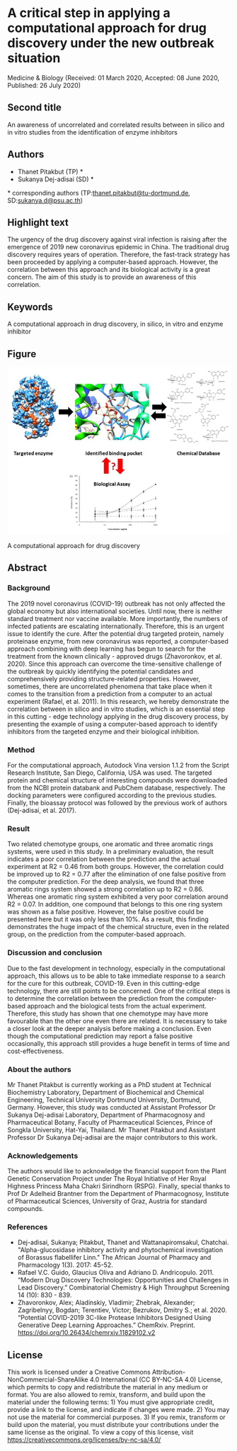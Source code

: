 # A critical step in applying a computational approach for drug discovery under the new outbreak situation

Medicine & Biology (Received: 01 March 2020, Accepted: 08 June 2020, Published: 26 July 2020)

## Second title

An awareness of uncorrelated and correlated results between in silico and in vitro studies from the identification of enzyme inhibitors

## Authors

- Thanet Pitakbut (TP) \*
- Sukanya Dej-adisai (SD) \*

\* corresponding authors (TP:thanet.pitakbut@tu-dortmund.de, SD:sukanya.d@psu.ac.th)

## Highlight text

The urgency of the drug discovery against viral infection is raising after the emergence of 2019 new coronavirus epidemic in China. The traditional drug discovery requires years of operation. Therefore, the fast-track strategy has been proceeded by applying a computer-based approach. However, the correlation between this approach and its biological activity is a great concern. The aim of this study is to provide an awareness of this correlation.

## Keywords

A computational approach in drug discovery, in silico, in vitro and enzyme inhibitor

## Figure

![Figure 22](../figures/22_figure.jpg)

A computational approach for drug discovery

## Abstract

### Background

The 2019 novel coronavirus (COVID-19) outbreak has not only affected the global economy but also international societies. Until now, there is neither standard treatment nor vaccine available. More importantly, the numbers of infected patients are escalating internationally. Therefore, this is an urgent issue to identify the cure. After the potential drug targeted protein, namely proteinase enzyme, from new coronavirus was reported, a computer-based approach combining with deep learning has begun to search for the treatment from the known clinically - approved drugs (Zhavoronkov, et al. 2020). Since this approach can overcome the time-sensitive challenge of the outbreak by quickly identifying the potential candidates and comprehensively providing structure-related properties. However, sometimes, there are uncorrelated phenomena that take place when it comes to the transition from a prediction from a computer to an actual experiment (Rafael, et al. 2011).  In this research, we hereby demonstrate the correlation between in silico and in vitro studies, which is an essential step in this cutting - edge technology applying in the drug discovery process, by presenting the example of using a computer-based approach to identify inhibitors from the targeted enzyme and their biological inhibition.

### Method

For the computational approach, Autodock Vina version 1.1.2 from the Script Research Institute, San Diego, California, USA was used. The targeted protein and chemical structure of interesting compounds were downloaded from the NCBI protein databank and PubChem database, respectively. The docking parameters were configured according to the previous studies. Finally, the bioassay protocol was followed by the previous work of authors (Dej-adisai, et al. 2017).

### Result

Two related chemotype groups, one aromatic and three aromatic rings systems, were used in this study. In a preliminary evaluation, the result indicates a poor correlation between the prediction and the actual experiment at R2 = 0.46 from both groups. However, the correlation could be improved up to R2 = 0.77 after the elimination of one false positive from the computer prediction. For the deep analysis, we found that three aromatic rings system showed a strong correlation up to R2 = 0.86. Whereas one aromatic ring system exhibited a very poor correlation around R2 = 0.07. In addition, one compound that belongs to this one ring system was shown as a false positive. However, the false positive could be presented here but it was only less than 10%. As a result, this finding demonstrates the huge impact of the chemical structure, even in the related group, on the prediction from the computer-based approach.

### Discussion and conclusion

Due to the fast development in technology, especially in the computational approach, this allows us to be able to take immediate response to a search for the cure for this outbreak, COVID-19. Even in this cutting-edge technology, there are still points to be concerned. One of the critical steps is to determine the correlation between the prediction from the computer-based approach and the biological tests from the actual experiment. Therefore, this study has shown that one chemotype may have more favourable than the other one even there are related. It is necessary to take a closer look at the deeper analysis before making a conclusion. Even though the computational prediction may report a false positive occasionally, this approach still provides a huge benefit in terms of time and cost-effectiveness.

### About the authors

Mr Thanet Pitakbut is currently working as a PhD student at Technical Biochemistry Laboratory, Department of Biochemical and Chemical Engineering, Technical University Dortmund University, Dortmund, Germany. However, this study was conducted at Assistant Professor Dr Sukanya Dej-adisai Laboratory, Department of Pharmacognosy and Pharmaceutical Botany, Faculty of Pharmaceutical Sciences, Prince of Songkla University, Hat-Yai, Thailand. Mr Thanet Pitakbut and Assistant Professor Dr Sukanya Dej-adisai are the major contributors to this work.

### Acknowledgements

The authors would like to acknowledge the financial support from the Plant Genetic Conservation Project under The Royal Initiative of Her Royal Highness Princess Maha Chakri Sirindhorn (RSPG). Finally, special thanks to Prof Dr Adelheid Brantner from the Department of Pharmacognosy, Institute of Pharmaceutical Sciences, University of Graz, Austria for standard compounds. 

### References

- Dej-adisai, Sukanya; Pitakbut, Thanet and Wattanapiromsakul, Chatchai. "Alpha-glucosidase inhibitory activity and phytochemical investigation of Borassus flabellifer Linn." The African Journal of Pharmacy and Pharmacology 1(3). 2017: 45-52.
- Rafael V.C. Guido, Glaucius Oliva and Adriano D. Andricopulo. 2011. “Modern Drug Discovery Technologies: Opportunities and Challenges in Lead Discovery.” Combinatorial Chemistry & High Throughput Screening 14 (10): 830 - 839.
- Zhavoronkov, Alex; Aladinskiy, Vladimir; Zhebrak, Alexander; Zagribelnyy, Bogdan; Terentiev, Victor; Bezrukov, Dmitry S.; et al. 2020. “Potential COVID-2019 3C-like Protease Inhibitors Designed Using Generative Deep Learning Approaches.” ChemRxiv. Preprint. https://doi.org/10.26434/chemrxiv.11829102.v2

## License

This work is licensed under a Creative Commons Attribution-NonCommercial-ShareAlike 4.0 International (CC BY-NC-SA 4.0) License, which permits to copy and redistribute the material in any medium or format. You are also allowed to remix, transform, and build upon the material under the following terms: 1) You must give appropriate credit, provide a link to the license, and indicate if changes were made. 2) You may not use the material for commercial purposes. 3) If you remix, transform or build upon the material, you must distribute your contributions under the same license as the original. To view a copy of this license, visit https://creativecommons.org/licenses/by-nc-sa/4.0/